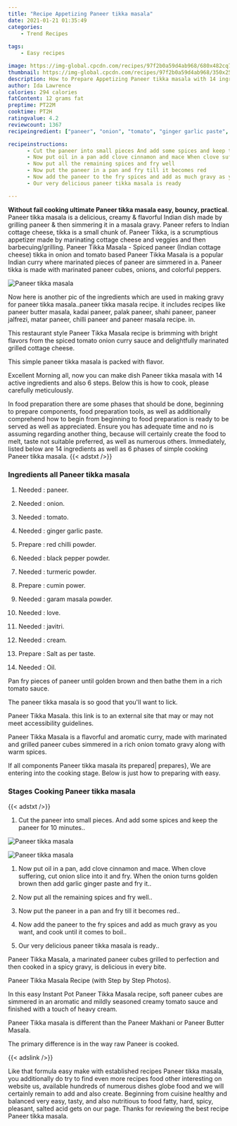 ```yaml
---
title: "Recipe Appetizing Paneer tikka masala"
date: 2021-01-21 01:35:49
categories:
    - Trend Recipes
    
tags:
    - Easy recipes

image: https://img-global.cpcdn.com/recipes/97f2b0a59d4ab968/680x482cq70/paneer-tikka-masala-recipe-main-photo.jpg
thumbnail: https://img-global.cpcdn.com/recipes/97f2b0a59d4ab968/350x250cq70/paneer-tikka-masala-recipe-main-photo.jpg
description: How to Prepare Appetizing Paneer tikka masala with 14 ingredients and 6 stages of easy cooking.
author: Ida Lawrence
calories: 294 calories
fatContent: 12 grams fat
preptime: PT22M
cooktime: PT2H
ratingvalue: 4.2
reviewcount: 1367
recipeingredient: ["paneer", "onion", "tomato", "ginger garlic paste", "red chilli powder", "black pepper powder", "turmeric powder", "cumin power", "garam masala powder", "love", "javitri", "cream", "Salt as per taste", "Oil"]

recipeinstructions: 
      - Cut the paneer into small pieces And add some spices and keep the paneer for 10 minutes 
      - Now put oil in a pan add clove cinnamon and mace When clove suffering cut onion slice into it and fry When the onion turns golden brown then add garlic ginger paste and fry it 
      - Now put all the remaining spices and fry well 
      - Now put the paneer in a pan and fry till it becomes red 
      - Now add the paneer to the fry spices and add as much gravy as you want and cook until it comes to boil 
      - Our very delicious paneer tikka masala is ready

---
```




**Without fail cooking ultimate Paneer tikka masala easy, bouncy, practical**. Paneer tikka masala is a delicious, creamy &amp; flavorful Indian dish made by grilling paneer &amp; then simmering it in a masala gravy. Paneer refers to Indian cottage cheese, tikka is a small chunk of. Paneer Tikka, is a scrumptious appetizer made by marinating cottage cheese and veggies and then barbecuing/grilling. Paneer Tikka Masala - Spiced paneer (Indian cottage cheese) tikka in onion and tomato based Paneer Tikka Masala is a popular Indian curry where marinated pieces of paneer are simmered in a. Paneer tikka is made with marinated paneer cubes, onions, and colorful peppers.


![Paneer tikka masala](https://img-global.cpcdn.com/recipes/97f2b0a59d4ab968/680x482cq70/paneer-tikka-masala-recipe-main-photo.jpg "Paneer tikka masala")



Now here is another pic of the ingredients which are used in making gravy for paneer tikka masala..paneer tikka masala recipe. it includes recipes like paneer butter masala, kadai paneer, palak paneer, shahi paneer, paneer jalfrezi, matar paneer, chilli paneer and paneer masala recipe. in.

This restaurant style Paneer Tikka Masala recipe is brimming with bright flavors from the spiced tomato onion curry sauce and delightfully marinated grilled cottage cheese.

This simple paneer tikka masala is packed with flavor.


Excellent Morning all, now you can make dish Paneer tikka masala with 14 active ingredients and also 6 steps. Below this is how to cook, please carefully meticulously.

In food preparation there are some phases that should be done, beginning to prepare components, food preparation tools, as well as additionally comprehend how to begin from beginning to food preparation is ready to be served as well as appreciated. Ensure you has adequate time and no is assuming regarding another thing, because will certainly create the food to melt, taste not suitable preferred, as well as numerous others. Immediately, listed below are 14 ingredients as well as 6 phases of simple cooking Paneer tikka masala.
{{< adstxt />}}

### Ingredients all Paneer tikka masala


1. Needed  : paneer.

1. Needed  : onion.

1. Needed  : tomato.

1. Needed  : ginger garlic paste.

1. Prepare  : red chilli powder.

1. Needed  : black pepper powder.

1. Needed  : turmeric powder.

1. Prepare  : cumin power.

1. Needed  : garam masala powder.

1. Needed  : love.

1. Needed  : javitri.

1. Needed  : cream.

1. Prepare  : Salt as per taste.

1. Needed  : Oil.


Pan fry pieces of paneer until golden brown and then bathe them in a rich tomato sauce.

The paneer tikka masala is so good that you&#39;ll want to lick.

Paneer Tikka Masala. this link is to an external site that may or may not meet accessibility guidelines.

Paneer Tikka Masala is a flavorful and aromatic curry, made with marinated and grilled paneer cubes simmered in a rich onion tomato gravy along with warm spices.


If all components Paneer tikka masala its prepared| prepares}, We are entering into the cooking stage. Below is just how to preparing with easy.

### Stages Cooking Paneer tikka masala

{{< adstxt />}}


1. Cut the paneer into small pieces. And add some spices and keep the paneer for 10 minutes..



![Paneer tikka masala](https://img-global.cpcdn.com/steps/7311106990680b54/160x128cq70/paneer-tikka-masala-recipe-step-1-photo.jpg" "Paneer tikka masala")

![Paneer tikka masala](https://img-global.cpcdn.com/steps/23e5a92e7a68265e/160x128cq70/paneer-tikka-masala-recipe-step-1-photo.jpg" "Paneer tikka masala")



1. Now put oil in a pan, add clove cinnamon and mace. When clove suffering, cut onion slice into it and fry. When the onion turns golden brown then add garlic ginger paste and fry it..



1. Now put all the remaining spices and fry well..



1. Now put the paneer in a pan and fry till it becomes red..



1. Now add the paneer to the fry spices and add as much gravy as you want, and cook until it comes to boil..



1. Our very delicious paneer tikka masala is ready..




Paneer Tikka Masala, a marinated paneer cubes grilled to perfection and then cooked in a spicy gravy, is delicious in every bite.

Paneer Tikka Masala Recipe (with Step by Step Photos).

In this easy Instant Pot Paneer Tikka Masala recipe, soft paneer cubes are simmered in an aromatic and mildly seasoned creamy tomato sauce and finished with a touch of heavy cream.

Paneer Tikka masala is different than the Paneer Makhani or Paneer Butter Masala.

The primary difference is in the way raw Paneer is cooked.


{{< adslink />}}

Like that formula easy make with established recipes Paneer tikka masala, you additionally do try to find even more recipes food other interesting on website us, available hundreds of numerous dishes globe food and we will certainly remain to add and also create. Beginning from cuisine healthy and balanced very easy, tasty, and also nutritious to food fatty, hard, spicy, pleasant, salted acid gets on our page. Thanks for reviewing the best recipe Paneer tikka masala.
